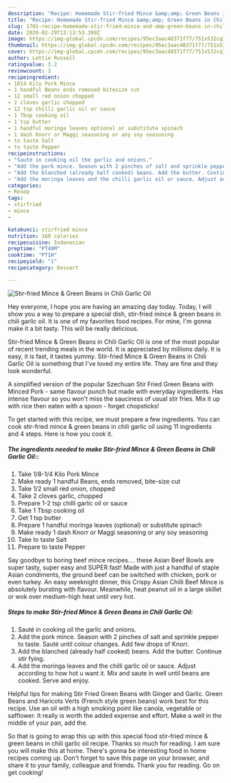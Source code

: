 ```yaml
---
description: "Recipe: Homemade Stir-fried Mince &amp;amp; Green Beans in Chili Garlic Oil"
title: "Recipe: Homemade Stir-fried Mince &amp;amp; Green Beans in Chili Garlic Oil"
slug: 1701-recipe-homemade-stir-fried-mince-and-amp-green-beans-in-chili-garlic-oil
date: 2020-02-29T13:13:53.399Z
image: https://img-global.cpcdn.com/recipes/95ec3aac48371f77/751x532cq70/stir-fried-mince-green-beans-in-chili-garlic-oil-recipe-main-photo.jpg
thumbnail: https://img-global.cpcdn.com/recipes/95ec3aac48371f77/751x532cq70/stir-fried-mince-green-beans-in-chili-garlic-oil-recipe-main-photo.jpg
cover: https://img-global.cpcdn.com/recipes/95ec3aac48371f77/751x532cq70/stir-fried-mince-green-beans-in-chili-garlic-oil-recipe-main-photo.jpg
author: Lettie Russell
ratingvalue: 3.2
reviewcount: 3
recipeingredient:
- 1814 Kilo Pork Mince
- 1 handful Beans ends removed bitesize cut
- 12 small red onion chopped
- 2 cloves garlic chopped
- 12 tsp chilli garlic oil or sauce
- 1 Tbsp cooking oil
- 1 tsp butter
- 1 handful moringa leaves optional or substitute spinach
- 1 dash Knorr or Maggi seasoning or any soy seasoning
- to taste Salt
- to taste Pepper
recipeinstructions:
- "Sauté in cooking oil the garlic and onions."
- "Add the pork mince. Season with 2 pinches of salt and sprinkle pepper to taste. Sauté until colour changes. Add few drops of Knorr."
- "Add the blanched (already half cooked) beans. Add the butter. Continue stir fying."
- "Add the moringa leaves and the chilli garlic oil or sauce. Adjust according to how hot u want it. Mix and saute in well until beans are cooked. Serve and enjoy."
categories:
- Resep
tags:
- stirfried
- mince
- 

katakunci: stirfried mince 
nutrition: 160 calories
recipecuisine: Indonesian
preptime: "PT40M"
cooktime: "PT1H"
recipeyield: "1"
recipecategory: Dessert

---
```



![Stir-fried Mince &amp; Green Beans in Chili Garlic Oil](https://img-global.cpcdn.com/recipes/95ec3aac48371f77/751x532cq70/stir-fried-mince-green-beans-in-chili-garlic-oil-recipe-main-photo.jpg)

Hey everyone, I hope you are having an amazing day today. Today, I will show you a way to prepare a special dish, stir-fried mince &amp; green beans in chili garlic oil. It is one of my favorites food recipes. For mine, I'm gonna make it a bit tasty. This will be really delicious.

Stir-fried Mince &amp; Green Beans in Chili Garlic Oil is one of the most popular of recent trending meals in the world. It is appreciated by millions daily. It is easy, it is fast, it tastes yummy. Stir-fried Mince &amp; Green Beans in Chili Garlic Oil is something that I've loved my entire life. They are fine and they look wonderful.

A simplified version of the popular Szechuan Stir Fried Green Beans with Minced Pork - same flavour punch but made with everyday ingredients. Has intense flavour so you won&#39;t miss the sauciness of usual stir fries. Mix it up with rice then eaten with a spoon - forget chopsticks!


To get started with this recipe, we must prepare a few ingredients. You can cook stir-fried mince &amp; green beans in chili garlic oil using 11 ingredients and 4 steps. Here is how you cook it.

##### The ingredients needed to make Stir-fried Mince &amp; Green Beans in Chili Garlic Oil::

1. Take 1/8-1/4 Kilo Pork Mince
1. Make ready 1 handful Beans, ends removed, bite-size cut
1. Take 1/2 small red onion, chopped
1. Take 2 cloves garlic, chopped
1. Prepare 1-2 tsp chilli garlic oil or sauce
1. Take 1 Tbsp cooking oil
1. Get 1 tsp butter
1. Prepare 1 handful moringa leaves (optional) or substitute spinach
1. Make ready 1 dash Knorr or Maggi seasoning or any soy seasoning
1. Take to taste Salt
1. Prepare to taste Pepper


Say goodbye to boring beef mince recipes…. these Asian Beef Bowls are super tasty, super easy and SUPER fast! Made with just a handful of staple Asian condiments, the ground beef can be switched with chicken, pork or even turkey. An easy weeknight dinner, this Crispy Asian Chilli Beef Mince is absolutely bursting with flavour. Meanwhile, heat peanut oil in a large skillet or wok over medium-high heat until very hot. 

##### Steps to make Stir-fried Mince &amp; Green Beans in Chili Garlic Oil:

1. Sauté in cooking oil the garlic and onions.
1. Add the pork mince. Season with 2 pinches of salt and sprinkle pepper to taste. Sauté until colour changes. Add few drops of Knorr.
1. Add the blanched (already half cooked) beans. Add the butter. Continue stir fying.
1. Add the moringa leaves and the chilli garlic oil or sauce. Adjust according to how hot u want it. Mix and saute in well until beans are cooked. Serve and enjoy.


Helpful tips for making Stir Fried Green Beans with Ginger and Garlic. Green Beans and Haricots Verts (French style green beans) work best for this recipe. Use an oil with a high smoking point like canola, vegetable or safflower. It really is worth the added expense and effort. Make a well in the middle of your pan, add the. 

So that is going to wrap this up with this special food stir-fried mince &amp; green beans in chili garlic oil recipe. Thanks so much for reading. I am sure you will make this at home. There's gonna be interesting food in home recipes coming up. Don't forget to save this page on your browser, and share it to your family, colleague and friends. Thank you for reading. Go on get cooking!
